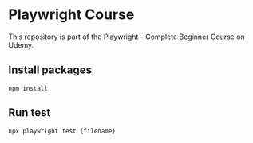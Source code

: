# Playwright Course
This repository is part of the Playwright - Complete Beginner Course on Udemy.

## Install packages
`npm install`

## Run test
`npx playwright test {filename}`
